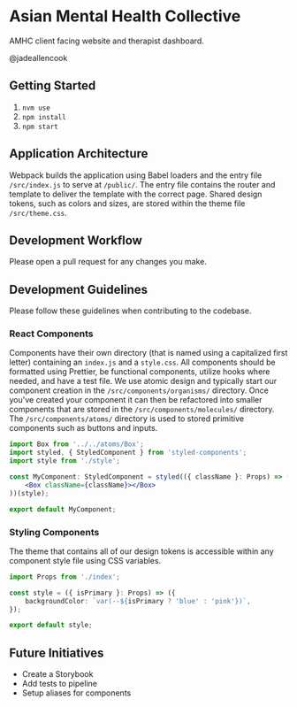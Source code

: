 # Asian Mental Health Collective

AMHC client facing website and therapist dashboard.

@jadeallencook

## Getting Started

1. `nvm use`
1. `npm install`
1. `npm start`

## Application Architecture

Webpack builds the application using Babel loaders and the entry file `/src/index.js` to serve at `/public/`. The entry file contains the router and template to deliver the template with the correct page. Shared design tokens, such as colors and sizes, are stored within the theme file `/src/theme.css`.

## Development Workflow

Please open a pull request for any changes you make.

## Development Guidelines

Please follow these guidelines when contributing to the codebase.

### React Components

Components have their own directory (that is named using a capitalized first letter) containing an `index.js` and a `style.css`. All components should be formatted using Prettier, be functional components, utilize hooks where needed, and have a test file. We use atomic design and typically start our component creation in the `/src/components/organisms/` directory. Once you've created your component it can then be refactored into smaller components that are stored in the `/src/components/molecules/` directory. The `/src/components/atoms/` directory is used to stored primitive components such as buttons and inputs.

```jsx
import Box from '../../atoms/Box';
import styled, { StyledComponent } from 'styled-components';
import style from './style';

const MyComponent: StyledComponent = styled(({ className }: Props) => (
	<Box className={className}></Box>
))(style);

export default MyComponent;
```

### Styling Components

The theme that contains all of our design tokens is accessible within any component style file using CSS variables.

```ts
import Props from './index';

const style = ({ isPrimary }: Props) => ({
	backgroundColor: `var(--${isPrimary ? 'blue' : 'pink'})`,
});

export default style;
```

## Future Initiatives

-   Create a Storybook
-   Add tests to pipeline
-   Setup aliases for components
